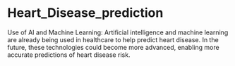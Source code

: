 # Heart_Disease_prediction
Use of AI and Machine Learning: Artificial intelligence and machine learning are already being used in healthcare to help predict heart disease. In the future, these technologies could become more advanced, enabling more accurate predictions of heart disease risk.
